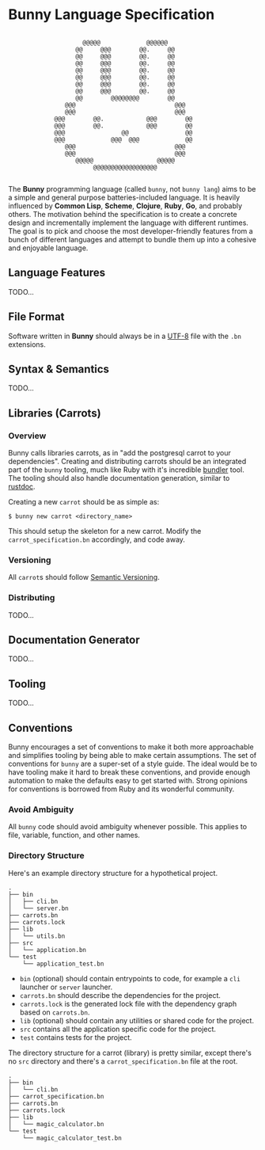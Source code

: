 # Bunny Language Specification

```
                                                                 
                     @@@@@             @@@@@@                    
                   @@     @@@        @@.     @@                  
                   @@     @@@        @@.     @@                  
                   @@     @@@        @@.     @@                  
                   @@     @@@        @@.     @@                  
                   @@     @@@        @@.     @@                  
                   @@     @@@        @@.     @@                  
                   @@     @@@        @@.     @@                  
                   @@        @@@@@@@@        @@                  
                @@@                            @@@               
                @@@                            @@@               
             @@@        @@.            @@@        @@             
             @@@        @@.            @@@        @@             
             @@@                @@                @@             
             @@@             @@@  @@@             @@             
                @@@                            @@@               
                @@@                            @@@               
                   @@@@@                  @@@@@                  
                        @@@@@@@@@@@@@@@@@@                       
                                                                 
```
The **Bunny** programming language (called `bunny`, not `bunny lang`) aims to be a simple and general purpose batteries-included language. It is heavily influenced by **Common Lisp**, **Scheme**, **Clojure**, **Ruby**, **Go**, and probably others. The motivation behind the specification is to create a concrete design and incrementally implement the language with different runtimes. The goal is to pick and choose the most developer-friendly features from a bunch of different languages and attempt to bundle them up into a cohesive and enjoyable language.

## Language Features

TODO...

## File Format

Software written in **Bunny** should always be in a [UTF-8](https://en.wikipedia.org/wiki/UTF-8) file with the `.bn` extensions.

## Syntax & Semantics

TODO...

## Libraries (Carrots)

### Overview

Bunny calls libraries carrots, as in "add the postgresql carrot to your dependencies". Creating and distributing carrots should be an integrated part of the `bunny` tooling, much like Ruby with it's incredible [bundler](https://bundler.io/) tool. The tooling should also handle documentation generation, similar to [rustdoc](https://doc.rust-lang.org/rustdoc/what-is-rustdoc.html).

Creating a new `carrot` should be as simple as:

```
$ bunny new carrot <directory_name>
```

This should setup the skeleton for a new carrot. Modify the `carrot_specification.bn` accordingly, and code away.

### Versioning

All `carrot`s should follow [Semantic Versioning](https://semver.org/).

### Distributing

TODO...

## Documentation Generator

TODO...

## Tooling

TODO...

## Conventions

Bunny encourages a set of conventions to make it both more approachable and simplifies tooling by being able to make certain assumptions. The set of conventions for `bunny` are a super-set of a style guide. The ideal would be to have tooling make it hard to break these conventions, and provide enough automation to make the defaults easy to get started with. Strong opinions for conventions is borrowed from Ruby and its wonderful community.

### Avoid Ambiguity

All `bunny` code should avoid ambiguity whenever possible. This applies to file, variable, function, and other names.

### Directory Structure

Here's an example directory structure for a hypothetical project.

```
.
├── bin
│   ├── cli.bn
│   └── server.bn
├── carrots.bn
├── carrots.lock
├── lib
│   └── utils.bn
├── src
│   └── application.bn
└── test
    └── application_test.bn
```

- `bin` (optional) should contain entrypoints to code, for example a `cli` launcher or `server` launcher.
- `carrots.bn` should describe the dependencies for the project.
- `carrots.lock` is the generated lock file with the dependency graph based on `carrots.bn`.
- `lib` (optional) should contain any utilities or shared code for the project.
- `src` contains all the application specific code for the project.
- `test` contains tests for the project.

The directory structure for a carrot (library) is pretty similar, except there's no `src` directory and there's a `carrot_specification.bn` file at the root.

```
.
├── bin
│   └── cli.bn
├── carrot_specification.bn
├── carrots.bn
├── carrots.lock
├── lib
│   └── magic_calculator.bn
└── test
    └── magic_calculator_test.bn
```
